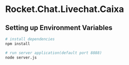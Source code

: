 # Rocket.Chat.Livechat.Caixa

## Setting up Environment Variables

``` bash
# install dependencies
npm install

# run server application(default port 8888)
node server.js
```
